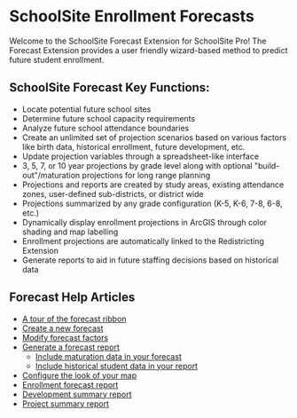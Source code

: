 # SchoolSite Enrollment Forecasts
Welcome to the SchoolSite Forecast Extension for SchoolSite Pro! The Forecast Extension provides a user friendly wizard-based method to predict future student enrollment.

## SchoolSite Forecast Key Functions:
* Locate potential future school sites
* Determine future school capacity requirements
* Analyze future school attendance boundaries
* Create an unlimited set of projection scenarios based on various factors like birth data, historical enrollment, future development, etc.
* Update projection variables through a spreadsheet-like interface
* 3, 5, 7, or 10 year projections by grade level along with optional "build-out"/maturation projections for long range planning
* Projections and reports are created by study areas, existing attendance zones, user-defined sub-districts, or district wide
* Projections summarized by any grade configuration (K-5, K-6, 7-8, 6-8, etc.)
* Dynamically display enrollment projections in ArcGIS through color shading and map labelling
* Enrollment projections are automatically linked to the Redistricting Extension
* Generate reports to aid in future staffing decisions based on historical data

## Forecast Help Articles
- [A tour of the forecast ribbon](briefTour/index.md)
- [Create a new forecast](createForecast/createForecast.md)
- [Modify forecast factors](modifyingFactors/index.md)
- [Generate a forecast report](forecastProperties/forecastReports.md)
  - [Include maturation data in your forecast](maturation/index.md)
  - [Include historical student data in your report](historical/index.md)
- [Configure the look of your map](mapDisplay/index.md)
- [Enrollment forecast report](staffingForecasts/aboutStaff.md)
- [Development summary report](developmentSummary/index.md)
- [Project summary report](projectSummary/index.md)
